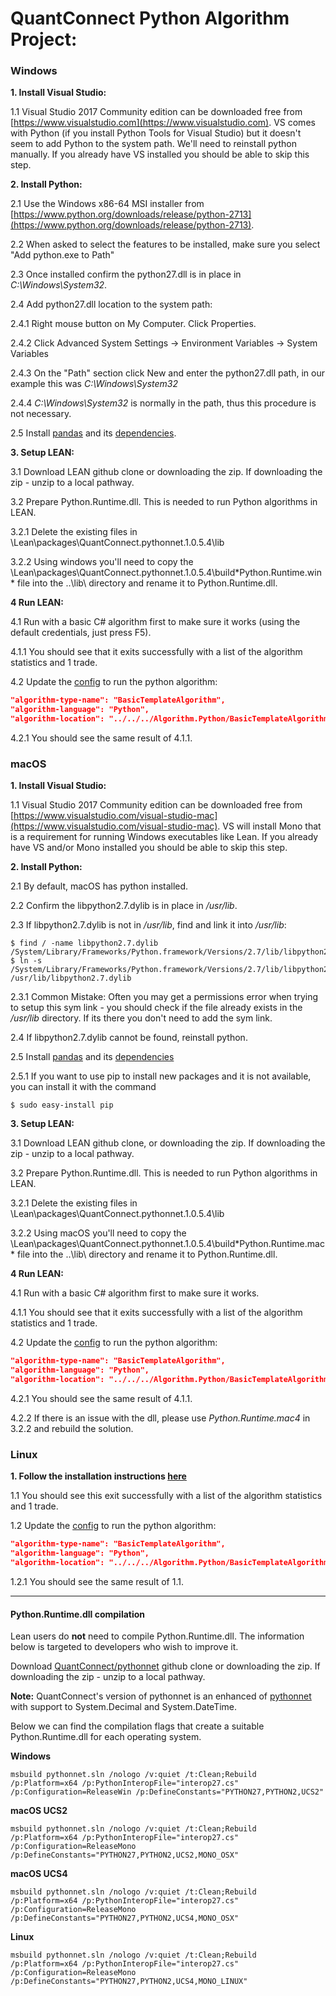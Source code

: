 QuantConnect Python Algorithm Project:
=============

### Windows
**1. Install Visual Studio:**

1.1 Visual Studio 2017 Community edition can be downloaded free from [https://www.visualstudio.com](https://www.visualstudio.com). VS comes with Python (if you install Python Tools for Visual Studio) but it doesn't seem to add Python to the system path. We'll need to reinstall python manually. If you already have VS installed you should be able to skip this step.

**2. Install Python:**

2.1 Use the Windows x86-64 MSI installer from [https://www.python.org/downloads/release/python-2713](https://www.python.org/downloads/release/python-2713).

2.2 When asked to select the features to be installed, make sure you select "Add python.exe to Path"

2.3 Once installed confirm the python27.dll is in place in *C:\Windows\System32*.

2.4 Add python27.dll location to the system path:
 
2.4.1 Right mouse button on My Computer. Click Properties.

2.4.2 Click Advanced System Settings -> Environment Variables -> System Variables

2.4.3 On the "Path" section click New and enter the python27.dll path, in our example this was *C:\Windows\System32*

2.4.4 *C:\Windows\System32* is normally in the path, thus this procedure is not necessary.

2.5 Install [pandas](https://pandas.pydata.org/) and its [dependencies](https://pandas.pydata.org/pandas-docs/stable/install.html#dependencies).

**3. Setup LEAN:**

3.1 Download LEAN github clone or downloading the zip. If downloading the zip - unzip to a local pathway.

3.2 Prepare Python.Runtime.dll. This is needed to run Python algorithms in LEAN.

3.2.1 Delete the existing files in \Lean\packages\QuantConnect.pythonnet.1.0.5.4\lib

3.2.2 Using windows you'll need to copy the \Lean\packages\QuantConnect.pythonnet.1.0.5.4\build\*Python.Runtime.win* file into the ..\lib\ directory and rename it to Python.Runtime.dll.

**4 Run LEAN:**

4.1 Run with a basic C# algorithm first to make sure it works (using the default credentials, just press F5).

4.1.1 You should see that it exits successfully with a list of the algorithm statistics and 1 trade.

4.2 Update the [config](https://github.com/QuantConnect/Lean/blob/master/Launcher/config.json) to run the python algorithm:

```json
"algorithm-type-name": "BasicTemplateAlgorithm",
"algorithm-language": "Python",
"algorithm-location": "../../../Algorithm.Python/BasicTemplateAlgorithm.py",
```

4.2.1 You should see the same result of 4.1.1. 


### macOS
**1. Install Visual Studio:**

1.1 Visual Studio 2017 Community edition can be downloaded free from [https://www.visualstudio.com/visual-studio-mac](https://www.visualstudio.com/visual-studio-mac). VS will install Mono that is a requirement for running Windows executables like Lean. If you already have VS and/or Mono installed you should be able to skip this step.

**2. Install Python:**

2.1 By default, macOS has python installed.

2.2 Confirm the libpython2.7.dylib is in place in */usr/lib*.

2.3 If libpython2.7.dylib is not in */usr/lib*, find and link it into */usr/lib*:
```
$ find / -name libpython2.7.dylib
/System/Library/Frameworks/Python.framework/Versions/2.7/lib/libpython2.7.dylib
$ ln -s /System/Library/Frameworks/Python.framework/Versions/2.7/lib/libpython2.7.dylib /usr/lib/libpython2.7.dylib
```

2.3.1 Common Mistake: Often you may get a permissions error when trying to setup this sym link - you should check if the file already exists in the */usr/lib* directory. If its there you don't need to add the sym link.

2.4 If libpython2.7.dylib cannot be found, reinstall python.

2.5 Install [pandas](https://pandas.pydata.org/) and its [dependencies](https://pandas.pydata.org/pandas-docs/stable/install.html#dependencies)

2.5.1 If you want to use pip to install new packages and it is not available, you can install it with the command
```
$ sudo easy-install pip
```

**3. Setup LEAN:**

3.1 Download LEAN github clone, or downloading the zip. If downloading the zip - unzip to a local pathway.

3.2 Prepare Python.Runtime.dll. This is needed to run Python algorithms in LEAN.

3.2.1 Delete the existing files in \Lean\packages\QuantConnect.pythonnet.1.0.5.4\lib

3.2.2 Using macOS you'll need to copy the \Lean\packages\QuantConnect.pythonnet.1.0.5.4\build\*Python.Runtime.mac* file into the ..\lib\ directory and rename it to Python.Runtime.dll.

**4 Run LEAN:**

4.1 Run with a basic C# algorithm first to make sure it works.

4.1.1 You should see that it exits successfully with a list of the algorithm statistics and 1 trade.

4.2 Update the [config](https://github.com/QuantConnect/Lean/blob/master/Launcher/config.json) to run the python algorithm:
```json
"algorithm-type-name": "BasicTemplateAlgorithm",
"algorithm-language": "Python",
"algorithm-location": "../../../Algorithm.Python/BasicTemplateAlgorithm.py",
```

4.2.1 You should see the same result of 4.1.1.

4.2.2 If there is an issue with the dll, please use *Python.Runtime.mac4* in 3.2.2 and rebuild the solution. 


### Linux
**1. Follow the installation instructions [here](https://github.com/QuantConnect/Lean#linux-debian-ubuntu)**

1.1 You should see this exit successfully with a list of the algorithm statistics and 1 trade.

1.2 Update the [config](https://github.com/QuantConnect/Lean/blob/master/Launcher/config.json) to run the python algorithm:
```json
"algorithm-type-name": "BasicTemplateAlgorithm",
"algorithm-language": "Python",
"algorithm-location": "../../../Algorithm.Python/BasicTemplateAlgorithm.py",
```
1.2.1 You should see the same result of 1.1.

___
#### Python.Runtime.dll compilation
Lean users do **not** need to compile Python.Runtime.dll. The information below is targeted to developers who wish to improve it. 

Download [QuantConnect/pythonnet](https://github.com/QuantConnect/pythonnet/) github clone or downloading the zip. If downloading the zip - unzip to a local pathway.

**Note:** QuantConnect's version of pythonnet is an enhanced of [pythonnet](https://github.com/pythonnet/pythonnet) with support to System.Decimal and System.DateTime.

Below we can find the compilation flags that create a suitable Python.Runtime.dll for each operating system.

**Windows**
```
msbuild pythonnet.sln /nologo /v:quiet /t:Clean;Rebuild /p:Platform=x64 /p:PythonInteropFile="interop27.cs" /p:Configuration=ReleaseWin /p:DefineConstants="PYTHON27,PYTHON2,UCS2"
```

**macOS UCS2**
```
msbuild pythonnet.sln /nologo /v:quiet /t:Clean;Rebuild /p:Platform=x64 /p:PythonInteropFile="interop27.cs" /p:Configuration=ReleaseMono /p:DefineConstants="PYTHON27,PYTHON2,UCS2,MONO_OSX"
```

**macOS UCS4**
```
msbuild pythonnet.sln /nologo /v:quiet /t:Clean;Rebuild /p:Platform=x64 /p:PythonInteropFile="interop27.cs" /p:Configuration=ReleaseMono /p:DefineConstants="PYTHON27,PYTHON2,UCS4,MONO_OSX"
```


**Linux**
```
msbuild pythonnet.sln /nologo /v:quiet /t:Clean;Rebuild /p:Platform=x64 /p:PythonInteropFile="interop27.cs" /p:Configuration=ReleaseMono /p:DefineConstants="PYTHON27,PYTHON2,UCS4,MONO_LINUX"
```
